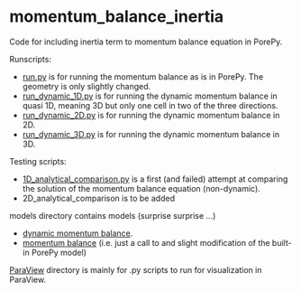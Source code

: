 # momentum_balance_inertia
Code for including inertia term to momentum balance equation in PorePy.

Runscripts:
* [run.py](./run.py) is for running the momentum balance as is in PorePy. The geometry is only slightly changed.
* [run_dynamic_1D.py](./run_dynamic_1D.py) is for running the dynamic momentum balance in quasi 1D, meaning 3D but only one cell in two of the three directions.
* [run_dynamic_2D.py](./run_dynamic_2D.py) is for running the dynamic momentum balance in 2D.
* [run_dynamic_3D.py](./run_dynamic_3D.py) is for running the dynamic momentum balance in 3D.

Testing scripts:
* [1D_analytical_comparison.py](./1D_analytical_comparison.py) is a first (and failed) attempt at comparing the solution of the momentum balance equation (non-dynamic).
* 2D_analytical_comparison is to be added

models directory contains models (surprise surprise ...)
* [dynamic momentum balance](./models/dynamic_momentum_balance.py).
* [momentum balance](./models/no_inertia_momentum_balance.py) (i.e. just a call to and slight modification of the built-in PorePy model)

[ParaView](./ParaView/) directory is mainly for .py scripts to run for visualization in ParaView.
